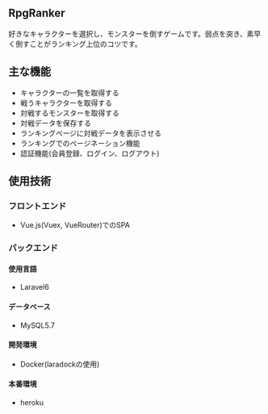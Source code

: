 ## RpgRanker
好きなキャラクターを選択し、モンスターを倒すゲームです。弱点を突き、素早く倒すことがランキング上位のコツです。

## 主な機能
- キャラクターの一覧を取得する
- 戦うキャラクターを取得する
- 対戦するモンスターを取得する
- 対戦データを保存する
- ランキングページに対戦データを表示させる
- ランキングでのページネーション機能
- 認証機能(会員登録、ログイン、ログアウト)

## 使用技術

### フロントエンド
- Vue.js(Vuex, VueRouter)でのSPA

### バックエンド

#### 使用言語
- Laravel6

#### データベース
- MySQL5.7

#### 開発環境
- Docker(laradockの使用)

#### 本番環境
- heroku
